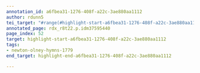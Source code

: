 ```yaml
---
annotation_id: a6fbea31-1276-408f-a22c-3ae880aa1112
author: rdunn5
tei_target: "#range(#highlight-start-a6fbea31-1276-408f-a22c-3ae880aa1112, #highlight-end-a6fbea31-1276-408f-a22c-3ae880aa1112)"
annotated_page: rdx_r8t22.p.idm37595440
page_index: 52
target: highlight-start-a6fbea31-1276-408f-a22c-3ae880aa1112
tags:
- newton-olney-hymns-1779
end_target: highlight-end-a6fbea31-1276-408f-a22c-3ae880aa1112

---
```

